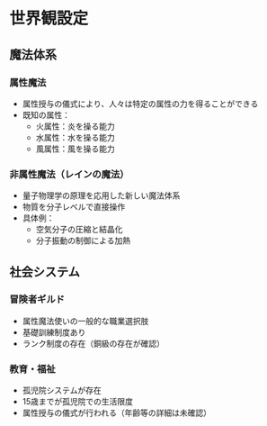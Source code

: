 # 世界観設定

## 魔法体系
### 属性魔法
- 属性授与の儀式により、人々は特定の属性の力を得ることができる
- 既知の属性：
  - 火属性：炎を操る能力
  - 水属性：水を操る能力
  - 風属性：風を操る能力

### 非属性魔法（レインの魔法）
- 量子物理学の原理を応用した新しい魔法体系
- 物質を分子レベルで直接操作
- 具体例：
  - 空気分子の圧縮と結晶化
  - 分子振動の制御による加熱

## 社会システム
### 冒険者ギルド
- 属性魔法使いの一般的な職業選択肢
- 基礎訓練制度あり
- ランク制度の存在（銅級の存在が確認）

### 教育・福祉
- 孤児院システムが存在
- 15歳までが孤児院での生活限度
- 属性授与の儀式が行われる（年齢等の詳細は未確認）